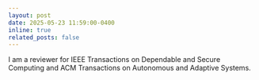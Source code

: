 ```yaml
---
layout: post
date: 2025-05-23 11:59:00-0400
inline: true
related_posts: false
---
```


I am a reviewer for IEEE Transactions on Dependable and Secure Computing and ACM Transactions on Autonomous and Adaptive Systems.
